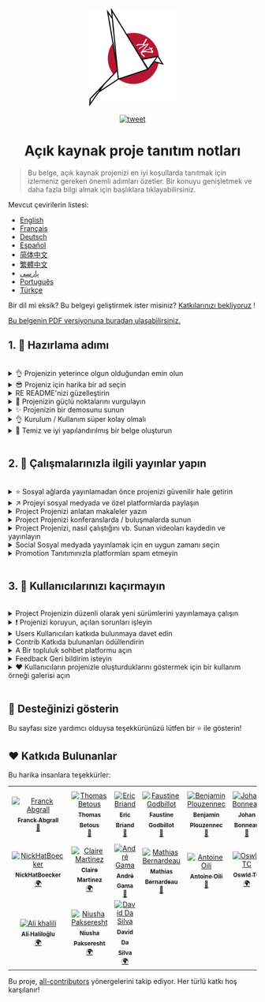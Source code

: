 <p align="center">
    <img alt="oss image" src="imgs/zoss-logo.svg" height="200px" width="200px">
</p>

<p align="center">
  <a href="https://twitter.com/intent/tweet?text=How%20to%20promote%20your%20open-source%20projects%20@ZenikaOSS&url=https://github.com/zenika-open-source/open-source-promotion-cheat-sheet&hashtags=OpenSource,CheatSheet">
    <img alt="tweet" src="https://img.shields.io/twitter/url/https/twitter?label=Twitter'da%20paylaş&style=social" target="_blank">
  </a>
</p>

<h1 align="center">Açık kaynak proje tanıtım notları</h1>

> Bu belge, açık kaynak projenizi en iyi koşullarda tanıtmak için izlemeniz gereken önemli adımları özetler. Bir konuyu genişletmek ve daha fazla bilgi almak için başlıklara tıklayabilirsiniz.

Mevcut çevirilerin listesi:

- [English](./README.md)
- [Français](./README-fr.md)
- [Deutsch](./README-de.md)
- [Español](./README-es.md)
- [简体中文](./README-zh-cn.md)
- [繁體中文](./README-zh-tw.md)
- [پارسی](./README-fa.md)
- [Português](./README-pt.md)
- [Türkçe](./README-tr.md)

Bir dil mi eksik? Bu belgeyi geliştirmek ister misiniz? [Katkılarınızı bekliyoruz](./CONTRIBUTING.md) !

[Bu belgenin PDF versiyonuna buradan ulaşabilirsiniz.](./pdf/cheat-sheet.pdf)

## 1. 🎢 Hazırlama adımı

<br>

<details>
<summary>👌 Projenizin yeterince olgun olduğundan emin olun</summary>
<p>
> Projenizin, kullanıcıları çekmesi için minimum güvenilir özelliklere sahip ve yeterince kararlı olmalıdır.
</p>
</details>

<details>
<summary>😎 Projeniz için harika bir ad seçin</summary>
<p>
> Kullanıcıların kolayca hatırlayabileceği bir ad seçin.
</p>
</details>

<details>
<summary>RE README'nizi güzelleştirin</summary>
<p>
> README, ziyaretçilerinizin göreceği ilk şeydir. Basit, güzel ve okunması kolay hale getirin. [İşte güzel README'lerin bir listesi](https://github.com/matiassingers/awesome-readme).
</p>
</details>

<details>
<summary>💪 Projenizin güçlü noktalarını vurgulayın</summary>
<p>
> Projenizin güçlü yönlerini belirleyin ve ziyaretçilerin önce onları gördüğünden emin olun.
</p>
</details>

<details>
<summary>✨ Projenizin bir demosunu sunun</summary>
<p>
> Ziyaretçiler projenizin amacını, nasıl çalıştığını ve nasıl kullanacağını hızlı bir şekilde anlamak isteyeceklerdir. Demo sunmak, kullanıcıları memnun etmenin en iyi yoludur.  Bunu aşağıdakiler gibi sağlayabilirsiniz:
> - Projenizin nasıl çalıştığını gösteren animasyonlu bir GIF
> - Bir demo videosuna bağlantı
</p>
</details>

<details>
<summary>👌 Kurulum / Kullanım süper kolay olmalı</summary>
<p>
> Projeniz kullanıcı dostu değilse muhtemelen ziyaretçileri kaybedersiniz.
</p>
</details>

<details>
<summary>📘 Temiz ve iyi yapılandırılmış bir belge oluşturun</summary>
<p>
> İyi bir dokümantasyon oluşturmak muhtemelen en önemli adımdır. Küçük bir dokümanınız varsa, bunu README'nize ekleyebilirsiniz. Aksi takdirde, ayrı bir web sitesinde barındırmanız iyi olabilir. [Vuepress](https://v1.vuepress.vuejs.org) gibi bazı açık kaynaklı projeler temiz belgeleri basit bir şekilde oluşturmanıza yardımcı olabilir.
</p>
</details>
<br>

## 2. 📢 Çalışmalarınızla ilgili yayınlar yapın
<br>
<details>
<summary>⭐ Sosyal ağlarda yayınlamadan önce projenizi güvenilir hale getirin</summary>
<p>
> Çoğu ziyaretçi, projeyi kullanmayı düşünmeden önce kaç yıldıza sahip olduğunu kontrol edecektir. Minimum miktarda yıldız, projenizi sıfır yıldızlı bir projeden daha güvenilir hale getirir. Bu yüzden sosyal medyada kamuya açık bir duyuru yapmadan önce tanıdığınız insanlara projenizi desteklemelerini istemelisiniz.
</p>
</details>

<details>
<summary>↗️ Projeyi sosyal medyada ve özel platformlarda paylaşın</summary>
<p>
> Dünyaya çalışmalarınızdan bahsedin! Sosyal medyada ve özel platformlarda yayınlayın:
> - [Twitter](https://twitter.com)
> - [Linkedin](https://www.linkedin.com/)
> - [Facebook](https://www.facebook.com/)
> - [Reddit](https://www.reddit.com/)
> - [Dev.to](https://dev.to/)
> - [Lobsters](https://lobste.rs/)
> - [Hacker News](https://news.ycombinator.com/)
> - [Product Hunt](https://www.producthunt.com/)
> - [Beta page](https://betapage.co/)
> - [Human Coders](https://news.humancoders.com/)
</p>
</details>

<details>
<summary>Project Projenizi anlatan makaleler yazın</summary>
<p>
> Projeniz hakkında makaleler yazın. Amaç kullandığınız teknik yığın, projenizin nasıl çalıştığı, karşılaştığınız sorunlar vb. olabilir. Makale yayınlama platformlarına gönderin:
> - [medium](https://medium.com/)
> - [dev.to](https://dev.to/)
</p>
</details>

<details>
<summary>Project Projenizi konferanslarda / buluşmalarda sunun</summary>
<p>
> Projenizi konferanslarda veya buluşmalarda sunmak, görünürlüğünü artırmak için iyi bir yoldur.
</p>
</details>

<details>
<summary>Project Projenizi, nasıl çalıştığını vb. Sunan videoları kaydedin ve yayınlayın</summary>
<p>
> Video kaydetmek kolay bir egzersiz değildir. Ancak projenizi ünlü yapmanın en etkili yolu muhtemelen budur.
</p>
</details>

<details>
<summary>Social Sosyal medyada yayınlamak için en uygun zamanı seçin</summary>
<p>
> Tatil döneminde veya hafta sonlarında yayınlamayın. Genellikle sosyal ağlarda yayınlamak için en uygun zaman hafta ortasıdır.
</p>
</details>

<details>
<summary>Promotion Tanıtımınızla platformları spam etmeyin</summary>
<p>
> Aynı platformda iki kez yayınlamayın. Spam olarak kabul edilir ve projeniz için kötü tanıtımlara neden olabilir.
</p>
</details>
<br>

## 3. 🤝 Kullanıcılarınızı kaçırmayın

<br>
<details>
<summary>Project Projenizin düzenli olarak yeni sürümlerini yayınlamaya çalışın</summary>
<p>
> Projenizi yeni sürümlerle koruyun, geliştirin ve changelog'lar oluşturun.
</p>
</details>

<details>
<summary>❗ Projenizi koruyun, açılan sorunları işleyin</summary>
<p>
> Açılan sorunlarınların yanıtsız kalmasına izin vermeyin. Sorun açmak ya da soru sormak için zaman harcayan insanlara iyi davranın. 😉
</p>
</details>

<details>
<summary>Users Kullanıcıları katkıda bulunmaya davet edin</summary>
<p>
> Sağlıklı bir proje, bir topluluğa ve katkıda bulunanlara sahip bir projedir. Kullanıcılarınıza, `contribution welcome` veya `good first issue` etiketleriyle bazı sorunları etiketleyerek yardıma ihtiyacınız olduğunu bildirin. [Github etiketlerini gözden geçirin](https://help.github.com/en/articles/about-labels).
</p>
</details>

<details>
<summary>Contrib Katkıda bulunanları ödüllendirin</summary>
<p>
> Size yardım eden insanlara iyi davranın! [Gatsby](https://github.com/gatsbyjs/gatsby) gibi bazı açık kaynak projeleri katkıda bulunanları güzelliklerle ödüllendirir. Bunu karşılayamıyorsanız, katkı hakkında kamuya açık bir yayın yapın (twitter veya diğer platformlarda) ve yazardan bahsedin ( [burada açık bir teşekkür örneği var](https://twitter.com/FranckAbgrall/status/1139470547492978688) ). Herkese teşekkür etmek veya proje belgelerinizde veya web sitenizde sergilemek için README'nizde bir `Contributors` bölümü açın. İşte bazı örnekler:
> - [vuepress (README'deki katkıda bulunanlar bölümü)](https://github.com/vuejs/vuepress#code-contributors)
> - [Rythm.js (demo sayfasında rastgele vurgulanan katılımcı)](https://okazari.github.io/Rythm.js/)
</p>
</details>

<details>
<summary>A Bir topluluk sohbet platformu açın</summary>
<p>
> Github sorunları her zaman kullanıcılarınızla iletişim kurmanın en iyi yolu değildir. Gerekirse, onlarla görüşmek için sohbet platformlarını kullanabilirsiniz:
> - [Discord](https://discordapp.com)
> - [Slack](https://slack.com)
> - [Gitter](https://gitter.im/)
</p>
</details>

<details>
<summary>Feedback Geri bildirim isteyin</summary>
<p>
> Kullanıcı geri bildirimi, projenizi geliştirmenin en iyi yoludur. Kullanıcılar muhtemelen projenizi daha iyi hale getirebilecek özelliklere ve fikirlere sahiptirler.
</p>
</details>

<details>
<summary>❤️ Kullanıcıların projenizle oluşturduklarını göstermek için bir kullanım örneği galerisi açın</summary>
<p>
> Ziyaretçiler, somut kullanım örnekleri ve başarı öyküleri (örneğin [vuepress galerisi](https://vuepress.gallery/) ) görürse projenize güveneceklerdir.
</p>
</details>

<br>

## 🙏 Desteğinizi gösterin

Bu sayfası size yardımcı olduysa teşekkürünüzü lütfen bir ⭐️ ile gösterin!
<br>

## ❤️ Katkıda Bulunanlar

Bu harika insanlara teşekkürler:

<!-- ALL-CONTRIBUTORS-LIST:START - Do not remove or modify this section -->

<!-- prettier-ignore -->

<table>
  <tr>
    <td align="center">
<a href="https://www.franck-abgrall.me/"><img src="https://avatars3.githubusercontent.com/u/9840435?v=4" width="100px;" alt="Franck Abgrall"><br><sub><b>Franck Abgrall</b></sub></a><br><a href="https://github.com/zenika-open-source/open-source-promotion-cheat-sheet/commits?author=kefranabg" title="Documentation">📖</a>
</td>
    <td align="center">
<a href="https://github.com/tbetous"><img src="https://avatars3.githubusercontent.com/u/4435536?v=4" width="100px;" alt="Thomas Betous"><br><sub><b>Thomas Betous</b></sub></a><br><a href="https://github.com/zenika-open-source/open-source-promotion-cheat-sheet/commits?author=tbetous" title="Documentation">📖</a>
</td>
    <td align="center">
<a href="https://github.com/ebriand"><img src="https://avatars1.githubusercontent.com/u/1011902?v=4" width="100px;" alt="Eric Briand"><br><sub><b>Eric Briand</b></sub></a><br><a href="https://github.com/zenika-open-source/open-source-promotion-cheat-sheet/commits?author=ebriand" title="Documentation">📖</a>
</td>
    <td align="center">
<a href="https://github.com/FofoDev"><img src="https://avatars0.githubusercontent.com/u/27639429?v=4" width="100px;" alt="Faustine Godbillot"><br><sub><b>Faustine Godbillot</b></sub></a><br><a href="https://github.com/zenika-open-source/open-source-promotion-cheat-sheet/commits?author=FofoDev" title="Documentation">📖</a>
</td>
    <td align="center">
<a href="https://myvirtualstorybook.com/"><img src="https://avatars1.githubusercontent.com/u/5747538?v=4" width="100px;" alt="Benjamin Plouzennec"><br><sub><b>Benjamin Plouzennec</b></sub></a><br><a href="https://github.com/zenika-open-source/open-source-promotion-cheat-sheet/commits?author=Okazari" title="Documentation">📖</a>
</td>
    <td align="center">
<a href="https://github.com/Zenigata"><img src="https://avatars1.githubusercontent.com/u/1022393?v=4" width="100px;" alt="Johan Bonneau"><br><sub><b>Johan Bonneau</b></sub></a><br><a href="https://github.com/zenika-open-source/open-source-promotion-cheat-sheet/commits?author=Zenigata" title="Documentation">📖</a>
</td>
    <td align="center">
<a href="https://github.com/bpetetot"><img src="https://avatars3.githubusercontent.com/u/516360?v=4" width="100px;" alt="Benjamin Petetot"><br><sub><b>Benjamin Petetot</b></sub></a><br><a href="https://github.com/zenika-open-source/open-source-promotion-cheat-sheet/commits?author=bpetetot" title="Documentation">📖</a>
</td>
  </tr>
  <tr>
    <td align="center">
<a href="https://nick-hat-boecker.de"><img src="https://avatars0.githubusercontent.com/u/8366071?v=4" width="100px;" alt="NickHatBoecker"><br><sub><b>NickHatBoecker</b></sub></a><br><a href="#%C3%A7eviri-nickhatboecker" title="Translation">🌍</a>
</td>
    <td align="center">
<a href="https://github.com/Claire"><img src="https://avatars2.githubusercontent.com/u/5114096?v=4" width="100px;" alt="Claire Martinez"><br><sub><b>Claire Martinez</b></sub></a><br><a href="#%C3%A7eviri-claire" title="Translation">🌍</a>
</td>
    <td align="center">
<a href="https://hazeforum.com/"><img src="https://avatars2.githubusercontent.com/u/31011359?v=4" width="100px;" alt="André Gama"><br><sub><b>André Gama</b></sub></a><br><a href="https://github.com/zenika-open-source/open-source-promotion-cheat-sheet/commits?author=andregamma" title="Documentation">📖</a>
</td>
    <td align="center">
<a href="https://github.com/mbernardeau"><img src="https://avatars0.githubusercontent.com/u/7049049?v=4" width="100px;" alt="Mathias Bernardeau"><br><sub><b>Mathias Bernardeau</b></sub></a><br><a href="https://github.com/zenika-open-source/open-source-promotion-cheat-sheet/commits?author=mbernardeau" title="Documentation">📖</a>
</td>
    <td align="center">
<a href="https://github.com/Antoineoili"><img src="https://avatars1.githubusercontent.com/u/50737365?v=4" width="100px;" alt="Antoine Oili"><br><sub><b>Antoine Oili</b></sub></a><br><a href="https://github.com/zenika-open-source/open-source-promotion-cheat-sheet/commits?author=Antoineoili" title="Documentation">📖</a>
</td>
    <td align="center">
<a href="https://twitter.com/dev_oswld"><img src="https://avatars1.githubusercontent.com/u/40254158?v=4" width="100px;" alt="Oswld TC"><br><sub><b>Oswld TC</b></sub></a><br><a href="#%C3%A7eviri-dev-oswld" title="Translation">🌍</a>
</td>
    <td align="center">
<a href="https://yizhiyue.me"><img src="https://avatars3.githubusercontent.com/u/8545277?v=4" width="100px;" alt="Zhiyue Yi"><br><sub><b>Zhiyue Yi</b></sub></a><br><a href="#%C3%A7eviri-zhiyueyi" title="Translation">🌍</a>
</td>
  </tr>
  <tr>
    <td align="center">
<a href="https://github.com/aliruss"><img src="https://avatars3.githubusercontent.com/u/32896351?v=4" width="100px;" alt="Ali khalili"><br><sub><b>Ali Haliloğlu</b></sub></a><br><a href="#%C3%A7eviri-aliruss" title="Translation">🌍</a>
</td>
    <td align="center">
<a href="https://pakseresht.eu/"><img src="https://avatars3.githubusercontent.com/u/9018054?v=4" width="100px;" alt="Niusha Pakseresht"><br><sub><b>Niusha Pakseresht</b></sub></a><br><a href="#%C3%A7eviri-niusha-paks" title="Translation">🌍</a>
</td>
    <td align="center">
<a href="https://github.com/david-dasilva"><img src="https://avatars1.githubusercontent.com/u/372391?v=4" width="100px;" alt="David Da Silva"><br><sub><b>David Da Silva</b></sub></a><br><a href="#%C3%A7eviri-david-dasilva" title="Translation">🌍</a>
</td>
  </tr>
</table>

<!-- ALL-CONTRIBUTORS-LIST:END -->

Bu proje, [all-contributors](https://github.com/all-contributors/all-contributors) yönergelerini takip ediyor. Her türlü katkı hoş karşılanır!
